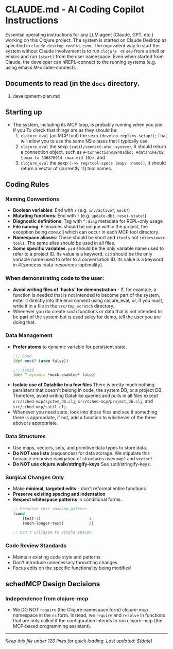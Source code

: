 # CLAUDE.md - AI Coding Copilot Instructions

Essential operating instructions for any LLM agent (Claude, GPT, etc.) working on this Clojure project.
The system is started on Claude Desktop as specified in `claude_desktop_config.json`.
The equivalent way to start the system without Claude involvement is to run `clojure -M:dev` from a shell or emacs and run `(start)` from the user namespace.
Even when started from Claude, the developer can nREPL-connect to the running systems (e.g. using emacs M-x cider-connect).

## Documents to read (in the `docs` directory.
  1. development-plan.md

## Starting up
- The system, including its MCP loop, is probably running when you join. If you
  To check that things are as they should be:
  1. `clojure_eval` (an MCP tool) the sexp `(develop.repl/ns-setup!)`; That will allow you to use the same NS aliases that I typically use.
  2. `clojure_eval` the sexp `(sutil/connect-atm :system)`; it should return a connection object, such as `#<Connection@1840adbd: #datahike/DB {:max-tx 536870914 :max-eid 10}>`, and
  3. `clojure_eval` the sexp `(->> reg/tool-specs (mapv :name))`, it should return a vector of (currently 11) tool names.

## Coding Rules

### Naming Conventions
- **Boolean variables**: End with `?` (e.g. `inv/active?`, `mock?`)
- **Mutating functions**: End with `!` (e.g. `update-db!`, `reset-state!`)
- **Diagnostic definitions**: Tag with `^:diag` metadata for REPL-only usage
- **File naming**: Filenames should be unique within the project, the exception being core.clj which can occur in each MCP tool directory.
- **Namespace aliases**: These should be short and `itools` not `interviewer-tools`. The same alias should be used in all files.
- **Some specific variables**:
      `pid` should be the only variable name used to refer to a project ID. Its value is a keyword.
      `cid` should be the only variable name used to refer to a conversation ID. Its value is a keyword in #{:process :data :resources :optimality}.

### When demonstrating code to the user:
- **Avoid writing files of 'hacks' for demonstration** - If, for example, a function is needed that is not intended to become part of the system, enter it directly into the environment using clojure_eval, or,
   if you must, write it in a file in the `src/tmp_scratch` directory.
- Whenever you do create such functions or data that is not intended to be part of the system but is used soley for demo, tell the user you are doing that.

### Data Management
- **Prefer atoms** to dynamic variable for persistent state.
  ```clojure
  ;;; Good
  (def mock? (atom false))

  ;;; Avoid
  (def ^:dynamic *mock-enabled* false)
  ```
- **Isolate use of Datahike to a few files** There is pretty much nothing persistent that doesn't belong in code, the system DB, or a project DB.
  Therefore, avoid writing Datahike queries and pulls in all files except `src/sched-mcp/system_db.clj`, `src/sched-mcp/project_db.clj`, and `src/sched-mcp/sutil.clj`.
- Whenever you need state, look into those files and see if something there is appropriate, if not, add a function to whichever of the three above is appropriate.

### Data Structures
- Use maps, vectors, sets, and primitive data types to store data.
- **Do NOT use lists** (sequences) for data storage. We stipulate this because recursive navigation of structures uses `map?` and `vector?`.
- **Do NOT use clojure.walk/stringify-keys** See sutil/stringify-keys.

### Surgical Changes Only
- Make **minimal, targeted edits** - don't reformat entire functions
- **Preserve existing spacing and indentation**
- **Respect whitespace patterns** in conditional forms:
  ```clojure
  ;; Preserve this spacing pattern
  (cond
      (test-1)                     1
      (much-longer-test)           2)

  ;; Don't collapse to single spaces
  ```
### Code Review Standards
- Maintain existing code style and patterns
- Don't introduce unnecessary formatting changes
- Focus edits on the specific functionality being modified

## schedMCP Design Decisions

### Independence from clojure-mcp
- We DO NOT `require` (the Clojure namespace form) clojure-mcp namespace in the `ns` form.
 Instead, we `require` and `resolve` in functions that are only called if the configuration intends to run clojure-mcp (the MCP-based programming assistant).

---
*Keep this file under 120 lines for quick loading. Last updated: $(date)*
